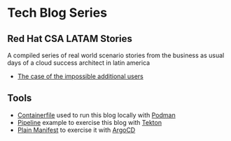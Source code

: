 # Tech Blog Series
## Red Hat CSA LATAM Stories
A compiled series of real world scenario stories from the business as usual days of a cloud success architect in latin america
- [The case of the impossible additional users](redhat/idp/cert+ldap/README.md)

## Tools
- [Containerfile](./Containerfile) used to run this blog locally with [Podman](https://podman.io)
- [Pipeline](./cicd/tekton/pipeline-new-pipeline.yaml) example to exercise this blog with [Tekton](https://tekton.dev) 
- [Plain Manifest](./cicd/argo/deployment.yaml) to exercise it with [ArgoCD](https://argo-cd.readthedocs.io/en/stable/)